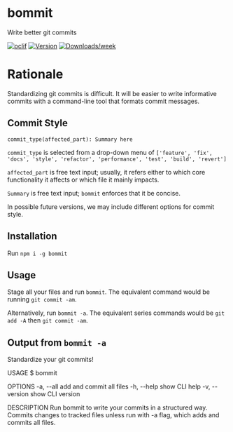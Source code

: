 bommit
======

Write better git commits

[![oclif](https://img.shields.io/badge/cli-oclif-brightgreen.svg)](https://oclif.io)
[![Version](https://img.shields.io/npm/v/bommit.svg)](https://npmjs.org/package/bommit)
[![Downloads/week](https://img.shields.io/npm/dw/bommit.svg)](https://npmjs.org/package/bommit)

# Rationale
Standardizing git commits is difficult. It will be easier to write informative commits with a command-line tool that formats commit messages.

## Commit Style 
`commit_type(affected_part): Summary here`

`commit_type` is selected from a drop-down menu of `['feature', 'fix', 'docs', 'style', 'refactor', 'performance', 'test', 'build', 'revert']`

`affected_part` is free text input; usually, it refers either to which core functionality it affects or which file it mainly impacts.

`Summary` is free text input; `bommit` enforces that it be concise.

In possible future versions, we may include different options for commit style.

## Installation
Run `npm i -g bommit`

## Usage
Stage all your files and run `bommit`. The equivalent command would be running `git commit -am`.

Alternatively, run `bommit -a`. The equivalent series commands would be `git add -A` then `git commit -am`.

## Output from `bommit -a`
Standardize your git commits!

USAGE
  $ bommit

OPTIONS
  -a, --all      add and commit all files
  -h, --help     show CLI help
  -v, --version  show CLI version

DESCRIPTION
  Run bommit to write your commits in a structured way. Commits changes to
  tracked files unless run with -a flag, which adds and commits all files.
